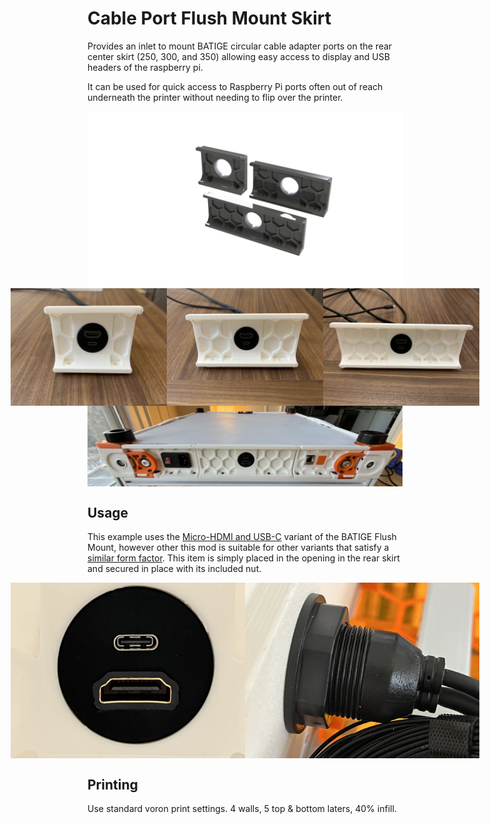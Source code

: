 # Cable Port Flush Mount Skirt

Provides an inlet to mount BATIGE circular cable adapter ports on the rear
center skirt (250, 300, and 350) allowing easy access to display and USB headers
of the raspberry pi.

It can be used for quick access to Raspberry Pi ports often out of reach
underneath the printer without needing to flip over the printer.

<div style="justify-content: center; display: flex;">
  <img src="./Images/250_300_350_Render.png" alt="CAD" width="750"/>
</div>

<div style="justify-content: center; display: flex;">
  <img src="./Images/250.jpeg" alt="250" width="250"/>
  <img src="./Images/300.jpeg" alt="300" width="250"/>
  <img src="./Images/350.jpeg" alt="350" width="250"/>
</div>

<div style="justify-content: center; display: flex;">
  <img src="./Images/350_Installed.jpeg" alt="350 Installed" width="750"/>
</div>

## Usage
This example uses the [Micro-HDMI and
USB-C](https://www.amazon.com/dp/B0C68MPKHV?ref=ppx_yo2ov_dt_b_product_details&th=1)
variant of the BATIGE Flush Mount, however other this mod is suitable for other
variants that satisfy a [similar form factor](https://www.amazon.com/stores/BATIGE/page/ADB1F3D7-7733-487F-B5AB-6F021FF57798?ref_=ast_bln). This item is simply placed
in the opening in the rear skirt and secured in place with its included nut.

<div style="justify-content: center; display: flex;">
  <img src="./Images/BATIGE_Front.jpeg" alt="250" width="375"/>
  <img src="./Images/BATIGE_Rear.jpeg" alt="300" width="375"/>
</div>

## Printing

Use standard voron print settings. 4 walls, 5 top & bottom laters, 40% infill.
